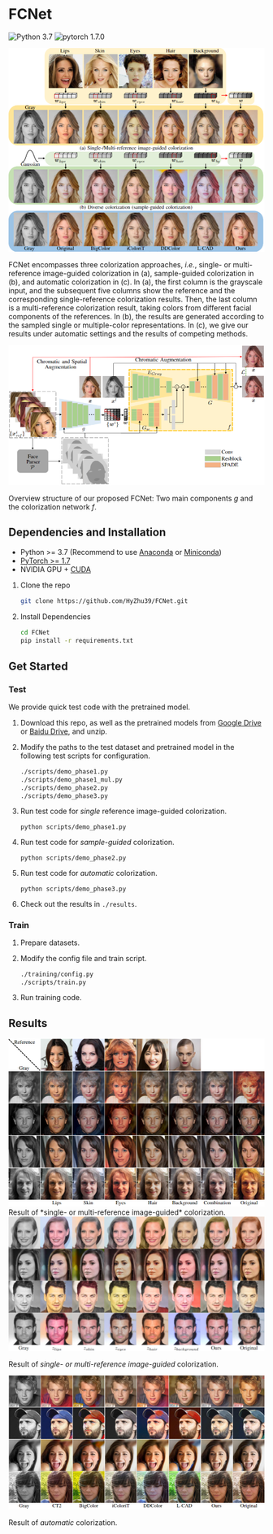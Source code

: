 # FCNet 

![Python 3.7](https://img.shields.io/badge/python-3.7-green.svg?style=plastic)
![pytorch 1.7.0](https://img.shields.io/badge/pytorch-1.7.0-green.svg?style=plastic)

![overview](.\asset\overview.png)

FCNet encompasses three colorization approaches, *i.e.*, single- or multi-reference image-guided colorization in (a), sample-guided colorization in (b), and automatic colorization in (c). In (a), the first column is the grayscale input, and the subsequent five columns show the reference and the corresponding single-reference colorization results. Then, the last column is a multi-reference colorization result, taking colors from different facial components of the references. In (b), the results are generated according to the sampled single or multiple-color representations. In (c), we give our results under automatic settings and the results of competing methods.

![overall_structure](.\asset\architecture.png)

Overview structure of our proposed FCNet: Two main components *g* and the colorization network *f*.

## Dependencies and Installation

- Python >= 3.7 (Recommend to use [Anaconda](https://www.anaconda.com/download/#linux) or [Miniconda](https://docs.conda.io/en/latest/miniconda.html))
- [PyTorch >= 1.7](https://pytorch.org/)
- NVIDIA GPU + [CUDA](https://developer.nvidia.com/cuda-downloads)

1. Clone the repo

   ```bash
   git clone https://github.com/HyZhu39/FCNet.git
   ```

1. Install Dependencies

   ```bash
   cd FCNet
   pip install -r requirements.txt
   ```

## Get Started

### Test

We provide quick test code with the pretrained model. 

1. Download this repo, as well as the pretrained models from [Google Drive](https://drive.google.com/drive/folders/1NOuGxU8ReEJW860SYkGE4n5G47-7JJ9W?usp=drive_link) or [Baidu Drive](https://pan.baidu.com/s/1cohFgBInFZ7dMJE1EHV66w?pwd=FCNT), and unzip.

2. Modify the paths to the test dataset and pretrained model in the following test scripts for configuration.

   ```
   ./scripts/demo_phase1.py
   ./scripts/demo_phase1_mul.py
   ./scripts/demo_phase2.py
   ./scripts/demo_phase3.py
   ```

3. Run test code for *single* reference image-guided colorization.

   ```
   python scripts/demo_phase1.py
   ```

4. Run test code for *sample-guided* colorization.

   ```
   python scripts/demo_phase2.py
   ```

5. Run test code for *automatic* colorization.

   ```
   python scripts/demo_phase3.py
   ```

6. Check out the results in `./results`.

### Train

1. Prepare datasets.

1. Modify the config file and train script.

   ```
   ./training/config.py
   ./scripts/train.py
   ```

1. Run training code. 

## Results

<img src=".\asset\ref-img.png" alt="ref-img" style="zoom:120%;" />
Result of *single- or multi-reference image-guided* colorization.

<img src=".\asset\sampling.png" alt="sampling" style="zoom:120%;" />

Result of *single- or multi-reference image-guided* colorization.

<img src=".\asset\automatic.png" alt="automatic" style="zoom:120%;" />

Result of *automatic* colorization.
